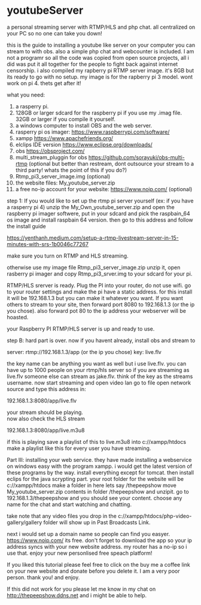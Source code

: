 # youtubeServer
a personal streaming server with RTMP/HLS and php chat. all centralized on your PC so no one can take you down!



this is the guide to installing a youtube like server on your computer 
you can stream to with obs. also a simple php chat and webcounter is included.
I am not a programr so all the code was copied from open source projects, all 
i did was put it all together for the people to fight back against internet 
censorship.  i also compiled my rapberry pi RTMP server image. it's 8GB but 
its ready to go with no setup. my image is for the rapberry pi 3 model. wont work 
on pi 4.  thets get after it!


what you need: 
1. a rasperry pi.
2. 128GB or larger sdcard for the raspberry pi if you use my .imag file. 32GB or larger if you compile it yourself.
3. a windows computer to install OBS and the web server.
4. rasperry pi os imager: https://www.raspberrypi.com/software/
5. xampp https://www.apachefriends.org/
6. elclips IDE version https://www.eclipse.org/downloads/
7. obs https://obsproject.com/
8. multi_stream_pluggin for obs https://github.com/sorayuki/obs-multi-rtmp (optional but better than restream, 
dont outsource your stream to a third party! whats the point of this if you do?)
9. Rtmp_pi3_server_image.img (optional)
10. the website files: My_youtube_server.zip
11. a free no-ip account for your website: https://www.noip.com/ (optional)






step 1:
If you would like to set up the rtmp pi server yourself (ex: if you have 
a rasperry pi 4) unzip the My_Own_youtube_server.zip and open the raspberry pi 
imager softwere, put in your sdcard and pick the raspbain_64 os image and install
raspbain 64 version. then go to this address and follow the install guide 

https://yenthanh.medium.com/setup-a-rtmp-livestream-server-in-15-minutes-with-srs-1b0046c77267

make sure you turn on RTMP and HLS streaming.

otherwise use my image file Rtmp_pi3_server_image.zip unzip it, open rasberry pi imager 
and copy Rtmp_pi3_srver.img to your sdcard for your pi. 

RTMP/HLS srerver is ready. Plug the PI into your router, do not use wifi. go to your 
router settings and make the pi have a static address. for this install it will be 192.168.1.3 
but you can make it whatever you want. If you want others to stream to your site, then 
forward port 8080 to 192.168.1.3 (or the ip you chose). also forward pot 80 to the ip address
your webserver will be hoasted.

your Raspberry PI RTMP/HLS server is up and ready to use.






step B:
hard part is over.  now if you havent already, install obs and stream to

server: rtmp://192.168.1.3/app (or the ip you chose)
key: live.flv 

the key name can be anything you want as well but i use live.flv. you can have up to 1000 people on your 
rtmp/hls server so if you are streaming as live.flv someone else can stream as jake.flv. think of the key 
as the streams username.  now start streaming and open video lan go to file open network source and type this 
address in: 

192.168.1.3:8080/app/live.flv  

your stream should be playing.  
now also check the HLS stream

192.168.1.3:8080/app/live.m3u8

if this is playing save a playlist of this to live.m3u8 into c://xampp/htdocs
make a playlist like this for every user you have streaming.






Part III:
installing your web service.  they have made installing a webservice on windows easy with the program 
xampp. i would get the latest version of these programs by the way. install everything except for tomcat. 
then install eclips for the java scrypting part. your root folder for the website will be c://xampp/htdocs
make a folder in here lets say /thepeepshow  move My_youtube_server.zip contents in folder /thepeepshow and unzipit.
go to 192.168.1.3/thepeepshow and you should see your content.  choose any name for the chat and start watching and chatting.

take note that any video files you drop in the c://xampp/htdocs/php-video-gallery/gallery folder will show up in
Past Broadcasts Link.

next i would set up a domain name so people can find you easyer. https://www.noip.com/ its free. don't
forget to download the app so your ip address syncs with your new website address. my router has a no-ip so i use that.
enjoy your new personlised free speach platform!


If you liked this tutorial please feel free to click on the buy me a coffee link on your new website 
and donate before you delete it. I am a very poor person. thank you! and enjoy.  


If this did not work for you please let me know in my chat on http://thepeepshow.ddns.net and i might be able to help.

